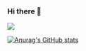 ### Hi there 👋

![](https://komarev.com/ghpvc/?username=ljabdo&style=flat-square&color=green)

[![Anurag's GitHub stats](https://github-readme-stats.vercel.app/api?username=ljabdo)](https://github.com/anuraghazra/github-readme-stats)

<!--
**ljabdo/ljabdo** is a ✨ _special_ ✨ repository because its `README.md` (this file) appears on your GitHub profile.

Here are some ideas to get you started:

- 🔭 I’m currently working on ...
- 🌱 I’m currently learning ...
- 👯 I’m looking to collaborate on ...
- 🤔 I’m looking for help with ...
- 💬 Ask me about ...
- 📫 How to reach me: ...
- 😄 Pronouns: ...
- ⚡ Fun fact: ...
-->
